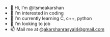 - 👋 Hi, I’m @itsmeakarshan
- 👀 I’m interested in coding
- 🌱 I’m currently learning C, c++, python
- 💞️ I’m looking to job
- 📫 Mail me at @akarshanrasyal4@gmail.com

